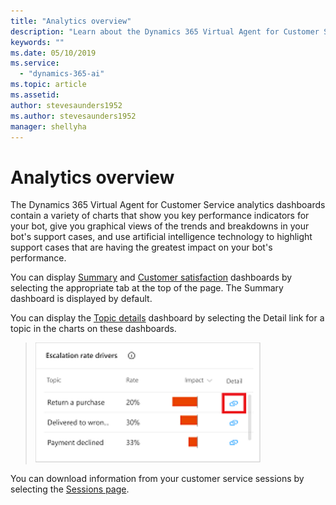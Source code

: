 ```yaml
---
title: "Analytics overview"
description: "Learn about the Dynamics 365 Virtual Agent for Customer Service dashboards."
keywords: ""
ms.date: 05/10/2019
ms.service:
  - "dynamics-365-ai"
ms.topic: article
ms.assetid: 
author: stevesaunders1952
ms.author: stevesaunders1952
manager: shellyha
---
```


# Analytics overview

The Dynamics 365 Virtual Agent for Customer Service analytics dashboards contain a variety of charts that show you key performance indicators for your bot, give you graphical views of the trends and breakdowns in your bot's support cases, and use artificial intelligence technology to highlight support cases that are having the greatest impact on your bot's performance.

You can display [Summary](analytics-summary.md) and [Customer satisfaction](analytics-CSAT.md) dashboards by selecting the appropriate tab at the top of the page. The Summary dashboard is displayed by default.

You can display the [Topic details](analytics-topic-details.md) dashboard by selecting the Detail link for a topic in the charts on these dashboards.

   > ![Topic details link](media/topic-details-link.png)

You can download information from your customer service sessions by selecting the [Sessions page](analytics-sessions.md).
